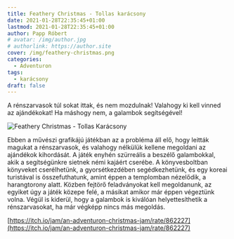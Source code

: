 ```yaml
---
title: Feathery Christmas - Tollas karácsony
date: 2021-01-28T22:35:45+01:00
lastmod: 2021-01-28T22:35:45+01:00
author: Papp Róbert
# avatar: /img/author.jpg
# authorlink: https://author.site
cover: /img/feathery-christmas.png
categories:
  - Adventuron
tags:
  - karácsony
draft: false
---
```


A rénszarvasok túl sokat ittak, és nem mozdulnak! Valahogy ki kell vinned az ajándékokat! Ha máshogy nem, a galambok segítségével!
<!--more-->

![Feathery Christmas - Tollas Karácsony️](/img/feathery-christmas.png)

Ebben a művészi grafikájú játékban az a probléma áll elő, hogy leitták magukat a rénszarvasok, és valahogy nélkülük kellene
megoldani az ajándékok kihordását. A játék enyhén szürreális a beszélő galambokkal, akik a segítségünkre sietnek némi kajáért
cserébe. A könyvesboltban könyveket cserélhetünk, a gyorsétkezdében segédkezhetünk, és egy koreai turistával is összefuthatunk, amint éppen a templomban nézelődik, a harangtorony alatt.
Közben fejtörő feladványokat kell megoldanunk, az egyiket úgy a játék közepe felé, a másikat amikor már éppen végeztünk volna.
Végül is kiderül, hogy a galambok is kiválóan helyettesíthetik a rénszarvasokat, ha már végképp nincs más megoldás.

[https://itch.io/jam/an-adventuron-christmas-jam/rate/862227](https://itch.io/jam/an-adventuron-christmas-jam/rate/862227)
